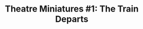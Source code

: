 ---
title: "Theatre Miniatures #1: The Train Departs"
tags: [orchestral, cd]
sectionSortOrder: 6
shortDesc: "from Adrian's score for Murder On The Orient Express"
forces: "2+picc.2.2.2+cbn / 4.3.3.1 / 2perc / timp / harp / strings min 12.10.8.6.4"
length: "3 mins 30 secs"
workNumber: "P0056"
compositionYear: "2023"
pdf: ""
hire: no
buy: ""
recording: ""
audioIndex: 116
privateAudioIndex: 116
projectColour:
layout: workDetail
permalink: false
---